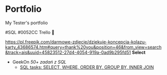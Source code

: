 # Portfolio
My Tester's portfolio

#SQL
#0052CC Trello
 🔎


https://pl.freepik.com/darmowe-zdjecie/dziekuje-koncepcja-kolazu-karty_43686574.htm#query=thank%20you&position=46&from_view=search&track=ais&uuid=45823512-27d4-4054-919a-0ad9b295fd51
<b> Select </b>
- GeekOn  *50+ zadań z SQL*
  - [SQL tasks: SELECT, WHERE, ORDER BY, GROUP BY, INNER JOIN](https://github.com/ulita96/Portfolio/blob/main/SQLtasks_part1.sql) 
